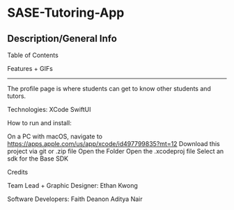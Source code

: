 # SASE-Tutoring-App


## Description/General Info

Table of Contents

Features + GIFs






-----------------------
The profile page is where students can get to know other students and tutors.





Technologies:
XCode
SwiftUI

How to run and install:

On a PC with macOS, navigate to https://apps.apple.com/us/app/xcode/id497799835?mt=12
Download this project via git or .zip file
Open the Folder
Open the .xcodeproj file
Select an sdk for the Base SDK

Credits

Team Lead + Graphic Designer:
Ethan Kwong

Software Developers:
Faith Deanon
Aditya Nair

